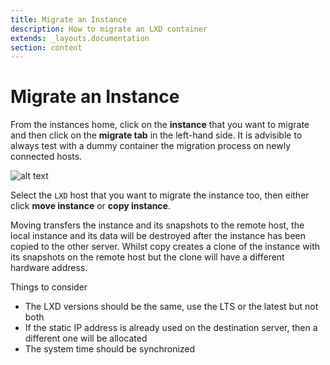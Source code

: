 ```yaml
---
title: Migrate an Instance
description: How to migrate an LXD container
extends: _layouts.documentation
section: content
---
```


# Migrate an Instance

From the instances home, click on the **instance** that you want to migrate and then click on the **migrate tab** in the left-hand side. It is advisible to always test with a dummy container the migration process on newly connected hosts.

![alt text](/assets/img/nuber/instance-migrate.png)

Select the `LXD` host that you want to migrate the instance too, then either click **move instance** or **copy instance**.

Moving transfers the instance and its snapshots to the remote host, the local instance and its data will be destroyed after the instance has been copied to the other server. Whilst copy creates a clone of the instance with its snapshots on the remote host but the clone will have a different hardware address.

Things to consider

- The LXD versions should be the same, use the LTS or the latest but not both
- If the static IP address is already used on the destination server, then a different one
  will be allocated
- The system time should be synchronized
